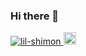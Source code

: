 ### Hi there 👋

<!--
**lil-shimon/lil-shimon** is a ✨ _special_ ✨ repository because its `README.md` (this file) appears on your GitHub profile.

Here are some ideas to get you started:

- 🔭 I’m currently working on ...
- 🌱 I’m currently learning ...
- 👯 I’m looking to collaborate on ...
- 🤔 I’m looking for help with ...
- 💬 Ask me about ...
- 📫 How to reach me: ...
- 😄 Pronouns: ...
- ⚡ Fun fact: ...
-->

<p align="left"> 
  <a href="https://github.com/lil-shimon/lil-shimon/">
    <img src="https://komarev.com/ghpvc/?username=lil-shimon" alt="lil-shimon" />
  </a>
  <a href="https://github.com/lil-shimon">
    <img height="20" src="https://img.shields.io/github/followers/lil-shimon?label=follow&logo=github&style=flat" />
  </a>
</p>

